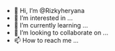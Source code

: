 - 👋 Hi, I’m @Rizkyheryana
- 👀 I’m interested in ...
- 🌱 I’m currently learning ...
- 💞️ I’m looking to collaborate on ...
- 📫 How to reach me ...

<!---
Rizkyheryana/Rizkyheryana is a ✨ special ✨ repository because its `README.md` (this file) appears on your GitHub profile.
You can click the Preview link to take a look at your changes.
--->
